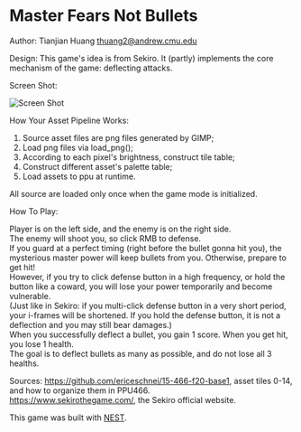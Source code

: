 # Master Fears Not Bullets

Author: Tianjian Huang <thuang2@andrew.cmu.edu>

Design: 
This game's idea is from Sekiro. It (partly) implements the core mechanism of the game: deflecting attacks.

Screen Shot:

![Screen Shot](screenshot.png)

How Your Asset Pipeline Works:

1. Source asset files are png files generated by GIMP; 
2. Load png files via load_png();
3. According to each pixel's brightness, construct tile table;
4. Construct different asset's palette table;
5. Load assets to ppu at runtime.

All source are loaded only once when the game mode is initialized.


How To Play:

Player is on the left side, and the enemy is on the right side.  
The enemy will shoot you, so click RMB to defense.  
If you guard at a perfect timing (right before the bullet gonna hit you), the mysterious master power will keep bullets from you. Otherwise, prepare to get hit!  
However, if you try to click defense button in a high frequency, or hold the button like a coward, 
you will lose your power temporarily and become vulnerable.  
(Just like in Sekiro: if you multi-click defense button in a very short period, your i-frames will be shortened.
If you hold the defense button, it is not a deflection and you may still bear damages.)  
When you successfully deflect a bullet, you gain 1 score. When you get hit, you lose 1 health.  
The goal is to deflect bullets as many as possible, and do not lose all 3 healths.  

Sources: 
https://github.com/ericeschnei/15-466-f20-base1, asset tiles 0-14, and how to organize them in PPU466.  
https://www.sekirothegame.com/, the Sekiro official website.

This game was built with [NEST](NEST.md).

